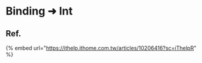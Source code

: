 # Binding ➜ Int

## Ref.

{% embed url="https://ithelp.ithome.com.tw/articles/10206416?sc=iThelpR" %}



